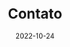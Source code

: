 ---
date: "2022-10-24"
sections:
- block: contact
  content:
    address:
      city: Pedro Afonso
      country: Brasil
      country_code: BR
      postcode: "77710-000"
      region: Tocantins
      street: Rua Ceará, Nº 1441 Setor Zacarias Campelo, Pedro Afonso - TO
    appointment_url: https:https://www.ifto.edu.br/pedroafonso
    autolink: true
    coordinates:
      latitude: "-8.987842"
      longitude: "-48.161315"
    directions: IFTO - Pedro Afonso
    email: elias.costa@ifto.edu.br
    form:
      formspree:
        id: null
      netlify:
        captcha: false
      provider: netlify
    office_hours:
    - Segunda 08:00 até 17:00
    - Sexta 08:00 até 17:00
    phone: 55 (21) 998530064
    text: Para obter mais informações, oferecer sugestões ou explorar oportunidades de parceria, por favor, não hesite em entrar em contato conosco.
    title: Contato
  design:
    columns: "1"
- block: markdown
  content:
    subtitle: ""
    text: null
    title: null
  design:
    background:
      image:
        filename: contact.jpg
        filters:
          brightness: 1
        parallax: false
        position: center
        size: cover
        text_color_light: true
    columns: "1"
    css_class: fullscreen
    spacing:
      padding:
      - 20px
      - "0"
      - 20px
      - "0"
title: Contato
type: landing
---